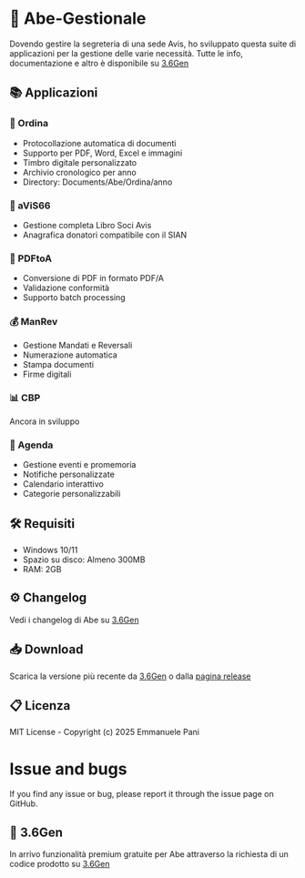 # 🏢 Abe-Gestionale

Dovendo gestire la segreteria di una sede Avis, ho sviluppato questa suite di applicazioni per la gestione delle varie necessità.
Tutte le info, documentazione e altro è disponibile su [3.6Gen](https://emmanuelep.github.io/3p6gen)

## 📚 Applicazioni

### 📝 Ordina
- Protocollazione automatica di documenti
- Supporto per PDF, Word, Excel e immagini
- Timbro digitale personalizzato
- Archivio cronologico per anno
- Directory: Documents/Abe/Ordina/anno

### 👥 aViS66
- Gestione completa Libro Soci Avis
- Anagrafica donatori compatibile con il SIAN 

### 📄 PDFtoA
- Conversione di PDF in formato PDF/A
- Validazione conformità
- Supporto batch processing

### 💰 ManRev
- Gestione Mandati e Reversali
- Numerazione automatica
- Stampa documenti
- Firme digitali

### 📊 CBP
Ancora in sviluppo

### 📅 Agenda
- Gestione eventi e promemoria
- Notifiche personalizzate
- Calendario interattivo
- Categorie personalizzabili

## 🛠️ Requisiti
- Windows 10/11
- Spazio su disco: Almeno 300MB
- RAM: 2GB

## ⚙️ Changelog
Vedi i changelog di Abe su [3.6Gen](https://emmanuelep.github.io/3p6gen/pages/abe/changelog/changelog.html)

##  📥 Download
Scarica la versione più recente da [3.6Gen](https://emmanuelep.github.io/3p6gen/pages/download.html) o dalla [pagina release](https://github.com/emmanueleP/abe/releases/latest)

## 📋 Licenza
MIT License - Copyright (c) 2025 Emmanuele Pani

# Issue and bugs
If you find any issue or bug, please report it through the issue page on GitHub.

## 🐢 3.6Gen
In arrivo funzionalità premium gratuite per Abe attraverso la richiesta di un codice prodotto su [3.6Gen](https://emmanuelep.github.io/3p6gen/pages/pagnucom/richiedi.html)
